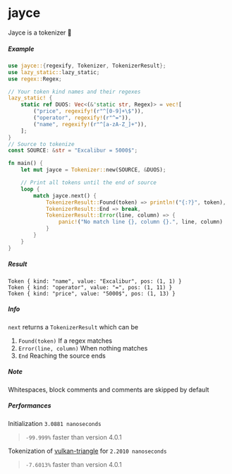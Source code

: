# jayce

Jayce is a tokenizer 🌌

##### Example

```rust
use jayce::{regexify, Tokenizer, TokenizerResult};
use lazy_static::lazy_static;
use regex::Regex;

// Your token kind names and their regexes
lazy_static! {
    static ref DUOS: Vec<(&'static str, Regex)> = vec![
        ("price", regexify!(r"^[0-9]+\$")),
        ("operator", regexify!(r"^=")),
        ("name", regexify!(r"^[a-zA-Z_]+")),
    ];
}
// Source to tokenize
const SOURCE: &str = "Excalibur = 5000$";

fn main() {
    let mut jayce = Tokenizer::new(SOURCE, &DUOS);

    // Print all tokens until the end of source
    loop {
        match jayce.next() {
            TokenizerResult::Found(token) => println!("{:?}", token),
            TokenizerResult::End => break,
            TokenizerResult::Error(line, column) => {
                panic!("No match line {}, column {}.", line, column)
            }
        }
    }
}
```

##### Result

```rust,ignore
Token { kind: "name", value: "Excalibur", pos: (1, 1) }
Token { kind: "operator", value: "=", pos: (1, 11) }
Token { kind: "price", value: "5000$", pos: (1, 13) }
```

##### Info

`next` returns a `TokenizerResult` which can be

1. `Found(token)` If a regex matches
2. `Error(line, column)` When nothing matches
3. `End` Reaching the source ends

##### Note

Whitespaces, block comments and comments are skipped by default

##### Performances

Initialization `3.0881 nanoseconds`

> `-99.999%` faster than version 4.0.1

Tokenization of [vulkan-triangle](https://github.com/vulkano-rs/vulkano/blob/master/examples/src/bin/triangle.rs) for `2.2010 nanoseconds`

> `-7.6013%` faster than version 4.0.1
